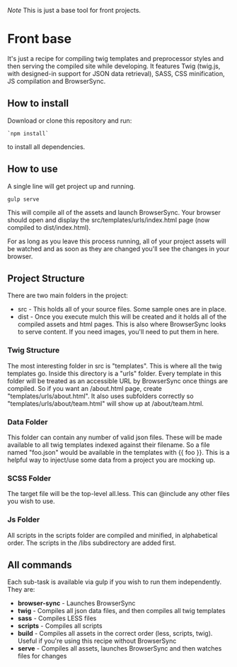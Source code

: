 *Note* This is just a base tool for front projects.

# Front base

It's just a recipe for compiling twig templates and preprocessor styles and then serving the compiled site while developing. It features Twig (twig.js, with designed-in support for JSON data retrieval), SASS, CSS minification, JS compilation and BrowserSync.

## How to install

Download or clone this repository and run:

	`npm install`

to install all dependencies.

## How to use

A single line will get project up and running.

`gulp serve`

This will compile all of the assets and launch BrowserSync. Your browser should open and display the src/templates/urls/index.html page (now compiled to dist/index.html).

For as long as you leave this process running, all of your project assets will be watched and as soon as they are changed you'll see the changes in your browser.

## Project Structure

There are two main folders in the project:

* src - This holds all of your source files. Some sample ones are in place.
* dist - Once you execute mulch this will be created and it holds all of the compiled assets and html pages. This is also where BrowserSync looks to serve content. If you need images, you'll need to put them in here.

### Twig Structure

The most interesting folder in src is "templates". This is where all the twig templates go. Inside this directory is a "urls" folder. Every template in this folder will be treated as an accessible URL by BrowserSync once things are compiled. So if you want an /about.html page, create "templates/urls/about.html". It also uses subfolders correctly so "templates/urls/about/team.html" will show up at /about/team.html.

### Data Folder

This folder can contain any number of valid json files. These will be made available to all twig templates indexed against their filename. So a file named "foo.json" would be available in the templates with {{ foo }}. This is a helpful way to inject/use some data from a project you are mocking up.

### SCSS Folder

The target file will be the top-level all.less. This can @include any other files you wish to use.

### Js Folder

All scripts in the scripts folder are compiled and minified, in alphabetical order. The scripts in the /libs subdirectory are added first.

## All commands

Each sub-task is available via gulp if you wish to run them independently. They are:

* **browser-sync** - Launches BrowserSync
* **twig** - Compiles all json data files, and then compiles all twig templates
* **sass** - Compiles LESS files
* **scripts** - Compiles all scripts
* **build** - Compiles all assets in the correct order (less, scripts, twig). Useful if you're using this recipe without BrowserSync
* **serve** - Compiles all assets, launches BrowserSync and then watches files for changes